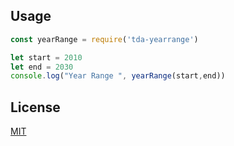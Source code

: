 ## Usage
```javascript
const yearRange = require('tda-yearrange')

let start = 2010
let end = 2030
console.log("Year Range ", yearRange(start,end))
```

## License

[MIT](https://choosealicense.com/licenses/mit/)
